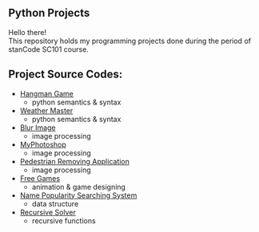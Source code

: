 ## Python Projects

Hello there!\
This repository holds my programming projects done during the period of stanCode SC101 course.

## Project Source Codes:

- [Hangman Game](https://github.com/lisa-0831/sc-projects/blob/main/Python_Projects/hangman_game/hangman.py)
  - python semantics & syntax
- [Weather Master](https://github.com/lisa-0831/sc-projects/blob/main/Python_Projects/weather_master/weather_master.py)
  - python semantics & syntax
- [Blur Image](https://github.com/lisa-0831/sc-projects/blob/main/Python_Projects/blur_image/blur.py)
  - image processing
- [MyPhotoshop](https://github.com/lisa-0831/sc-projects/blob/main/Python_Projects/my_photoshop/best_photoshop_award.py)
  - image processing
- [Pedestrian Removing Application](https://github.com/lisa-0831/sc-projects/blob/main/Python_Projects/pedestrian_removing_application/stanCodoshop.py)
  - image processing
- [Free Games](https://github.com/lisa-0831/sc-projects/blob/main/Python_Projects/free_games/game_starter.py)
  - animation & game designing
- [Name Popularity Searching System](https://github.com/lisa-0831/sc-projects/blob/main/Python_Projects/name_popularity_searching_system/babygraphics.py)
  - data structure
- [Recursive Solver](https://github.com/lisa-0831/sc-projects/blob/main/Python_Projects/anagram_solver/anagram.py)
  - recursive functions
